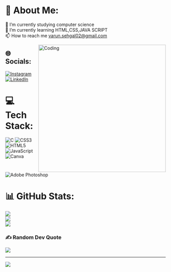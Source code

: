 # 💫 About Me:
🔭 I’m currently studying computer science<br>🌱 I’m currently learning HTML,CSS,JAVA SCRIPT<br>📫 How to reach me varun.sehgal02@gmail.com

<img align="right" alt="Coding" width="400" src="https://cdn.dribbble.com/users/1708816/screenshots/15637256/media/f9826f0af8a49462f048262a8502035b.gif">

## 🌐 Socials:
[![Instagram](https://img.shields.io/badge/Instagram-%23E4405F.svg?logo=Instagram&logoColor=white)](https://instagram.com/varun_sehgal_2005) [![LinkedIn](https://img.shields.io/badge/LinkedIn-%230077B5.svg?logo=linkedin&logoColor=white)](https://linkedin.com/in/varunsehgal02) 

# 💻 Tech Stack:
![C](https://img.shields.io/badge/c-%2300599C.svg?style=for-the-badge&logo=c&logoColor=white) ![CSS3](https://img.shields.io/badge/css3-%231572B6.svg?style=for-the-badge&logo=css3&logoColor=white) ![HTML5](https://img.shields.io/badge/html5-%23E34F26.svg?style=for-the-badge&logo=html5&logoColor=white) ![JavaScript](https://img.shields.io/badge/javascript-%23323330.svg?style=for-the-badge&logo=javascript&logoColor=%23F7DF1E) ![Canva](https://img.shields.io/badge/Canva-%2300C4CC.svg?style=for-the-badge&logo=Canva&logoColor=white) ![Adobe Photoshop](https://img.shields.io/badge/adobe%20photoshop-%2331A8FF.svg?style=for-the-badge&logo=adobe%20photoshop&logoColor=white)
# 📊 GitHub Stats:
![](https://github-readme-stats.vercel.app/api?username=varunsehgal02&theme=dark&hide_border=false&include_all_commits=false&count_private=false)<br/>
![](https://github-readme-streak-stats.herokuapp.com/?user=varunsehgal02&theme=dark&hide_border=false)<br/>
![](https://github-readme-stats.vercel.app/api/top-langs/?username=varunsehgal02&theme=dark&hide_border=false&include_all_commits=false&count_private=false&layout=compact)
### ✍️ Random Dev Quote
![](https://quotes-github-readme.vercel.app/api?type=horizontal&theme=radical)

---
[![](https://visitcount.itsvg.in/api?id=varunsehgal02&icon=0&color=0)](https://visitcount.itsvg.in)

<!-- Proudly created with GPRM ( https://gprm.itsvg.in ) -->
